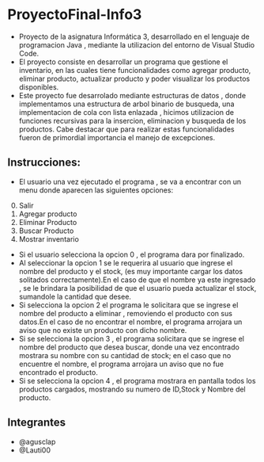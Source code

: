 # ProyectoFinal-Info3

- Proyecto de la asignatura Informática 3, desarrollado en el lenguaje de programacion Java , mediante la utilizacion del entorno de Visual Studio Code.
- El proyecto consiste en desarrollar un programa que gestione el inventario, en las cuales tiene funcionalidades como agregar producto, eliminar producto, actualizar producto y poder visualizar los productos disponibles.
- Este proyecto fue desarrolado mediante estructuras de datos , donde implementamos una estructura de arbol binario de busqueda, una implementacion de cola con lista enlazada , hicimos utilizacion de funciones recursivas para la insercion, eliminacion y busqueda de los productos. Cabe destacar que para realizar estas funcionalidades fueron de primordial importancia el manejo de excepciones.

## Instrucciones: 
- El usuario una vez ejecutado el programa , se va a encontrar con un menu donde aparecen las siguientes opciones:
0. Salir
1. Agregar producto
2. Eliminar Producto
3. Buscar Producto
4. Mostrar inventario
- Si el usuario selecciona la opcion 0 , el programa dara por finalizado.
- Al seleccionar la opcion 1 se le requerira al usuario que ingrese el nombre del producto y el stock, (es muy importante cargar los datos solitados correctamente).En el caso de que el nombre ya este ingresado , se le brindara la posibilidad de que el usuario pueda actualizar el stock, sumandole la cantidad que desee.
- Si selecciona la opcion 2 el programa le solicitara que se ingrese el nombre del producto a eliminar , removiendo el producto con sus datos.En el caso de no encontrar el nombre, el programa arrojara un aviso que no existe un producto con dicho nombre.
- Si se selecciona la opcion 3 , el programa solicitara que se ingrese el nombre del producto que desea buscar, donde una vez encontrado mostrara su nombre con su cantidad de stock; en el caso que no encuentre el nombre, el programa arrojara un aviso que no fue encontrado el producto.
- Si se selecciona la opcion 4 , el programa mostrara en pantalla todos los productos cargados, mostrando su numero de ID,Stock y Nombre del producto.

## Integrantes
- @agusclap
- @Lauti00
